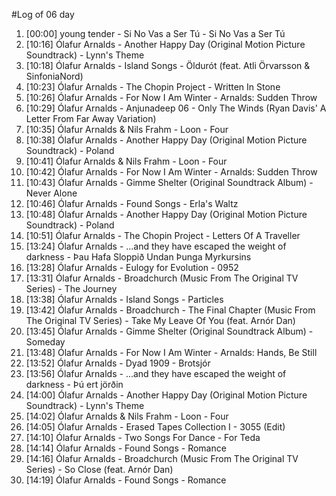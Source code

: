#Log of 06 day

1. [00:00] young tender - Si No Vas a Ser Tú - Si No Vas a Ser Tú
1. [10:16] Ólafur Arnalds - Another Happy Day (Original Motion Picture Soundtrack) - Lynn's Theme
1. [10:18] Ólafur Arnalds - Island Songs - Öldurót (feat. Atli Örvarsson & SinfoniaNord)
1. [10:23] Ólafur Arnalds - The Chopin Project - Written In Stone
1. [10:26] Ólafur Arnalds - For Now I Am Winter - Arnalds: Sudden Throw
1. [10:29] Ólafur Arnalds - Anjunadeep 06 - Only The Winds (Ryan Davis' A Letter From Far Away Variation)
1. [10:35] Ólafur Arnalds & Nils Frahm - Loon - Four
1. [10:38] Ólafur Arnalds - Another Happy Day (Original Motion Picture Soundtrack) - Poland
1. [10:41] Ólafur Arnalds & Nils Frahm - Loon - Four
1. [10:42] Ólafur Arnalds - For Now I Am Winter - Arnalds: Sudden Throw
1. [10:43] Ólafur Arnalds - Gimme Shelter (Original Soundtrack Album) - Never Alone
1. [10:46] Ólafur Arnalds - Found Songs - Erla's Waltz
1. [10:48] Ólafur Arnalds - Another Happy Day (Original Motion Picture Soundtrack) - Poland
1. [10:51] Ólafur Arnalds - The Chopin Project - Letters Of A Traveller
1. [13:24] Ólafur Arnalds - ...and they have escaped the weight of darkness - Þau Hafa Sloppið Undan Þunga Myrkursins
1. [13:28] Ólafur Arnalds - Eulogy for Evolution - 0952
1. [13:31] Ólafur Arnalds - Broadchurch (Music From The Original TV Series) - The Journey
1. [13:38] Ólafur Arnalds - Island Songs - Particles
1. [13:42] Ólafur Arnalds - Broadchurch - The Final Chapter (Music From The Original TV Series) - Take My Leave Of You (feat. Arnór Dan)
1. [13:45] Ólafur Arnalds - Gimme Shelter (Original Soundtrack Album) - Someday
1. [13:48] Ólafur Arnalds - For Now I Am Winter - Arnalds: Hands, Be Still
1. [13:52] Ólafur Arnalds - Dyad 1909 - Brotsjór
1. [13:56] Ólafur Arnalds - ...and they have escaped the weight of darkness - Þú ert jörðin
1. [14:00] Ólafur Arnalds - Another Happy Day (Original Motion Picture Soundtrack) - Lynn's Theme
1. [14:02] Ólafur Arnalds & Nils Frahm - Loon - Four
1. [14:05] Ólafur Arnalds - Erased Tapes Collection I - 3055 (Edit)
1. [14:10] Ólafur Arnalds - Two Songs For Dance - For Teda
1. [14:14] Ólafur Arnalds - Found Songs - Romance
1. [14:16] Ólafur Arnalds - Broadchurch (Music From The Original TV Series) - So Close (feat. Arnór Dan)
1. [14:19] Ólafur Arnalds - Found Songs - Romance
